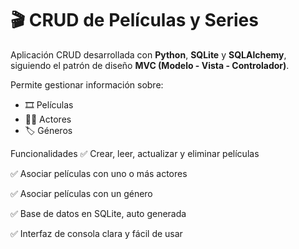 # 🎬 CRUD de Películas y Series

Aplicación CRUD desarrollada con **Python**, **SQLite** y **SQLAlchemy**, siguiendo el patrón de diseño **MVC (Modelo - Vista - Controlador)**.

Permite gestionar información sobre:
- 🎞️ Películas
- 🧑‍🎤 Actores
- 🏷️ Géneros

Funcionalidades
✅ Crear, leer, actualizar y eliminar películas

✅ Asociar películas con uno o más actores

✅ Asociar películas con un género

✅ Base de datos en SQLite, auto generada

✅ Interfaz de consola clara y fácil de usar

